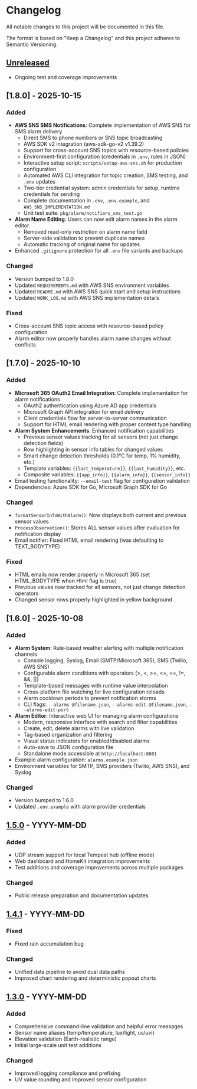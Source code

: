 # Changelog

All notable changes to this project will be documented in this file.

The format is based on "Keep a Changelog" and this project adheres to Semantic Versioning.

## [Unreleased]
- Ongoing test and coverage improvements

## [1.8.0] - 2025-10-15
### Added
- **AWS SNS SMS Notifications**: Complete implementation of AWS SNS for SMS alarm delivery
  - Direct SMS to phone numbers or SNS topic broadcasting
  - AWS SDK v2 integration (aws-sdk-go-v2 v1.39.2)
  - Support for cross-account SNS topics with resource-based policies
  - Environment-first configuration (credentials in `.env`, rules in JSON)
  - Interactive setup script: `scripts/setup-aws-sns.sh` for production configuration
  - Automated AWS CLI integration for topic creation, SMS testing, and `.env` updates
  - Two-tier credential system: admin credentials for setup, runtime credentials for sending
  - Complete documentation in `.env`, `.env.example`, and `AWS_SNS_IMPLEMENTATION.md`
  - Unit test suite: `pkg/alarm/notifiers_sms_test.go`
- **Alarm Name Editing**: Users can now edit alarm names in the alarm editor
  - Removed read-only restriction on alarm name field
  - Server-side validation to prevent duplicate names
  - Automatic tracking of original name for updates
- Enhanced `.gitignore` protection for all `.env` file variants and backups

### Changed
- Version bumped to 1.8.0
- Updated `REQUIREMENTS.md` with AWS SNS environment variables
- Updated `README.md` with AWS SNS quick start and setup instructions
- Updated `WORK_LOG.md` with AWS SNS implementation details

### Fixed
- Cross-account SNS topic access with resource-based policy configuration
- Alarm editor now properly handles alarm name changes without conflicts

## [1.7.0] - 2025-10-10
### Added
- **Microsoft 365 OAuth2 Email Integration**: Complete implementation for alarm notifications
  - OAuth2 authentication using Azure AD app credentials
  - Microsoft Graph API integration for email delivery
  - Client credentials flow for server-to-server communication
  - Support for HTML email rendering with proper content type handling
- **Alarm System Enhancements**: Enhanced notification capabilities
  - Previous sensor values tracking for all sensors (not just change detection fields)
  - Row highlighting in sensor info tables for changed values
  - Smart change detection thresholds (0.1°C for temp, 1% humidity, etc.)
  - Template variables: `{{last_temperature}}`, `{{last_humidity}}`, etc.
  - Composite variables: `{{app_info}}`, `{{alarm_info}}`, `{{sensor_info}}`
- Email testing functionality: `--email-test` flag for configuration validation
- Dependencies: Azure SDK for Go, Microsoft Graph SDK for Go

### Changed
- `formatSensorInfoWithAlarm()`: Now displays both current and previous sensor values
- `ProcessObservation()`: Stores ALL sensor values after evaluation for notification display
- Email notifier: Fixed HTML email rendering (was defaulting to TEXT_BODYTYPE)

### Fixed
- HTML emails now render properly in Microsoft 365 (set HTML_BODYTYPE when Html flag is true)
- Previous values now tracked for all sensors, not just change detection operators
- Changed sensor rows properly highlighted in yellow background

## [1.6.0] - 2025-10-08
### Added
- **Alarm System**: Rule-based weather alerting with multiple notification channels
  - Console logging, Syslog, Email (SMTP/Microsoft 365), SMS (Twilio, AWS SNS)
  - Configurable alarm conditions with operators (>, <, >=, <=, ==, !=, &&, ||)
  - Template-based messages with runtime value interpolation
  - Cross-platform file watching for live configuration reloads
  - Alarm cooldown periods to prevent notification storms
  - CLI flags: `--alarms @filename.json`, `--alarms-edit @filename.json`, `--alarms-edit-port`
- **Alarm Editor**: Interactive web UI for managing alarm configurations
  - Modern, responsive interface with search and filter capabilities
  - Create, edit, delete alarms with live validation
  - Tag-based organization and filtering
  - Visual status indicators for enabled/disabled alarms
  - Auto-save to JSON configuration file
  - Standalone mode accessible at `http://localhost:8081`
- Example alarm configuration: `alarms.example.json`
- Environment variables for SMTP, SMS providers (Twilio, AWS SNS), and Syslog

### Changed
- Version bumped to 1.6.0
- Updated `.env.example` with alarm provider credentials

## [1.5.0] - YYYY-MM-DD
### Added
- UDP stream support for local Tempest hub (offline mode)
- Web dashboard and HomeKit integration improvements
- Test additions and coverage improvements across multiple packages

### Changed
- Public release preparation and documentation updates

## [1.4.1] - YYYY-MM-DD
### Fixed
- Fixed rain accumulation bug

### Changed
- Unified data pipeline to avoid dual data paths
- Improved chart rendering and deterministic popout charts

## [1.3.0] - YYYY-MM-DD
### Added
- Comprehensive command-line validation and helpful error messages
- Sensor name aliases (temp/temperature, lux/light, uv/uvi)
- Elevation validation (Earth-realistic range)
- Initial large-scale unit test additions

### Changed
- Improved logging compliance and prefixing
- UV value rounding and improved sensor configuration



[Unreleased]: #
[1.5.0]: #
[1.4.1]: #
[1.3.0]: #

